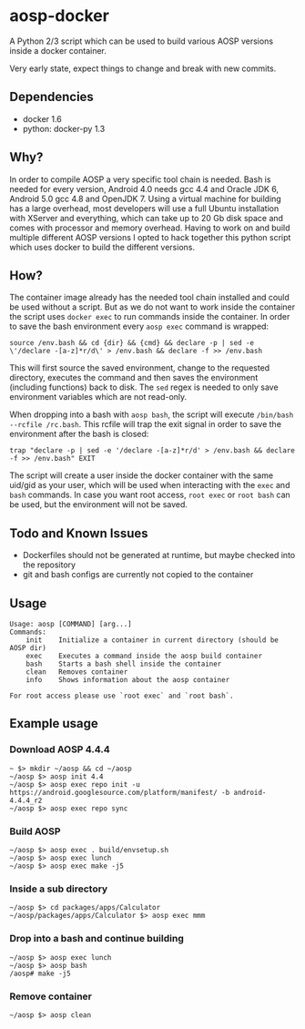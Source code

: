# aosp-docker

A Python 2/3 script which can be used to build various AOSP versions inside a docker container.

Very early state, expect things to change and break with new commits.

## Dependencies

* docker 1.6
* python: docker-py 1.3

## Why?

In order to compile AOSP a very specific tool chain is needed. Bash is needed for every version, Android 4.0 needs gcc 4.4 and Oracle JDK 6, Android 5.0 gcc 4.8 and OpenJDK 7. Using a virtual machine for building has a large overhead, most developers will use a full Ubuntu installation with XServer and everything, which can take up to 20 Gb disk space and comes with processor and memory overhead. Having to work on and build multiple different AOSP versions I opted to hack together this python script which uses docker to build the different versions.

## How?

The container image already has the needed tool chain installed and could be used without a script. But as we do not want to work inside the container the script uses `docker exec` to run commands inside the container. In order to save the bash environment every `aosp exec` command is wrapped:

	source /env.bash && cd {dir} && {cmd} && declare -p | sed -e \'/declare -[a-z]*r/d\' > /env.bash && declare -f >> /env.bash

This will first source the saved environment, change to the requested directory, executes the command and then saves the environment (including functions) back to disk. The `sed` regex is needed to only save environment variables which are not read-only.

When dropping into a bash with `aosp bash`, the script will execute `/bin/bash --rcfile /rc.bash`. This rcfile will trap the exit signal in order to save the environment after the bash is closed:

	trap "declare -p | sed -e '/declare -[a-z]*r/d' > /env.bash && declare -f >> /env.bash" EXIT

The script will create a user inside the docker container with the same uid/gid as your user, which will be used when interacting with the `exec` and `bash` commands. In case you want root access, `root exec` or `root bash` can be used, but the environment will not be saved.

## Todo and Known Issues

* Dockerfiles should not be generated at runtime, but maybe checked into the repository
* git and bash configs are currently not copied to the container

## Usage
	Usage: aosp [COMMAND] [arg...]
	Commands:
		init	Initialize a container in current directory (should be AOSP dir)
		exec	Executes a command inside the aosp build container
		bash	Starts a bash shell inside the container
		clean	Removes container
		info	Shows information about the aosp container

	For root access please use `root exec` and `root bash`.

## Example usage

### Download AOSP 4.4.4
	~ $> mkdir ~/aosp && cd ~/aosp
	~/aosp $> aosp init 4.4
	~/aosp $> aosp exec repo init -u https://android.googlesource.com/platform/manifest/ -b android-4.4.4_r2
	~/aosp $> aosp exec repo sync

### Build AOSP
	~/aosp $> aosp exec . build/envsetup.sh
	~/aosp $> aosp exec lunch
	~/aosp $> aosp exec make -j5

### Inside a sub directory
	~/aosp $> cd packages/apps/Calculator
	~/aosp/packages/apps/Calculator $> aosp exec mmm

### Drop into a bash and continue building
	~/aosp $> aosp exec lunch
	~/aosp $> aosp bash
	/aosp# make -j5

### Remove container
	~/aosp $> aosp clean
